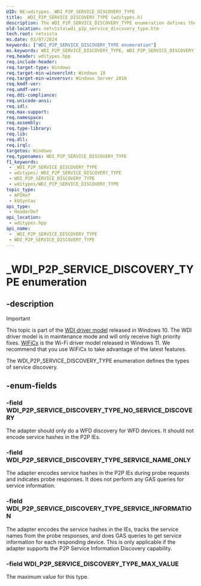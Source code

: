 ```yaml
---
UID: NE:wditypes._WDI_P2P_SERVICE_DISCOVERY_TYPE
title: _WDI_P2P_SERVICE_DISCOVERY_TYPE (wditypes.h)
description: The WDI_P2P_SERVICE_DISCOVERY_TYPE enumeration defines the types of service discovery.
old-location: netvista\wdi_p2p_service_discovery_type.htm
tech.root: netvista
ms.date: 03/07/2024
keywords: ["WDI_P2P_SERVICE_DISCOVERY_TYPE enumeration"]
ms.keywords: WDI_P2P_SERVICE_DISCOVERY_TYPE, WDI_P2P_SERVICE_DISCOVERY_TYPE enumeration [Network Drivers Starting with Windows Vista], WDI_P2P_SERVICE_DISCOVERY_TYPE_ASP2_SERVICE_INFORMATION, WDI_P2P_SERVICE_DISCOVERY_TYPE_ASP2_SERVICE_NAME_ONLY, WDI_P2P_SERVICE_DISCOVERY_TYPE_NO_SERVICE_DISCOVERY, WDI_P2P_SERVICE_DISCOVERY_TYPE_SERVICE_INFORMATION, WDI_P2P_SERVICE_DISCOVERY_TYPE_SERVICE_NAME_ONLY, _WDI_P2P_SERVICE_DISCOVERY_TYPE, netvista.wdi_p2p_service_discovery_type, wditypes/WDI_P2P_SERVICE_DISCOVERY_TYPE, wditypes/WDI_P2P_SERVICE_DISCOVERY_TYPE_ASP2_SERVICE_INFORMATION, wditypes/WDI_P2P_SERVICE_DISCOVERY_TYPE_ASP2_SERVICE_NAME_ONLY, wditypes/WDI_P2P_SERVICE_DISCOVERY_TYPE_NO_SERVICE_DISCOVERY, wditypes/WDI_P2P_SERVICE_DISCOVERY_TYPE_SERVICE_INFORMATION, wditypes/WDI_P2P_SERVICE_DISCOVERY_TYPE_SERVICE_NAME_ONLY
req.header: wditypes.hpp
req.include-header: 
req.target-type: Windows
req.target-min-winverclnt: Windows 10
req.target-min-winversvr: Windows Server 2016
req.kmdf-ver: 
req.umdf-ver: 
req.ddi-compliance: 
req.unicode-ansi: 
req.idl: 
req.max-support: 
req.namespace: 
req.assembly: 
req.type-library: 
req.lib: 
req.dll: 
req.irql: 
targetos: Windows
req.typenames: WDI_P2P_SERVICE_DISCOVERY_TYPE
f1_keywords:
 - _WDI_P2P_SERVICE_DISCOVERY_TYPE
 - wditypes/_WDI_P2P_SERVICE_DISCOVERY_TYPE
 - WDI_P2P_SERVICE_DISCOVERY_TYPE
 - wditypes/WDI_P2P_SERVICE_DISCOVERY_TYPE
topic_type:
 - APIRef
 - kbSyntax
api_type:
 - HeaderDef
api_location:
 - wditypes.hpp
api_name:
 - _WDI_P2P_SERVICE_DISCOVERY_TYPE
 - WDI_P2P_SERVICE_DISCOVERY_TYPE
---
```


# _WDI_P2P_SERVICE_DISCOVERY_TYPE enumeration


## -description

> [!IMPORTANT]
> This topic is part of the [WDI driver model](/windows-hardware/drivers/network/wdi-miniport-driver-design-guide) released in Windows 10. The WDI driver model is in maintenance mode and will only receive high priority fixes. [WiFiCx](/windows-hardware/drivers/netcx/wifi-wdf-class-extension-wificx) is the Wi-Fi driver model released in Windows 11. We recommend that you use WiFiCx to take advantage of the latest  features.

The WDI_P2P_SERVICE_DISCOVERY_TYPE enumeration defines the types of service discovery.

## -enum-fields

### -field WDI_P2P_SERVICE_DISCOVERY_TYPE_NO_SERVICE_DISCOVERY

The adapter should only do a WFD discovery for WFD devices.  It should not encode service hashes in the P2P IEs.

### -field WDI_P2P_SERVICE_DISCOVERY_TYPE_SERVICE_NAME_ONLY

The adapter encodes service hashes in the P2P IEs during probe requests and indicates probe responses.  It does not perform any GAS queries for service information.

### -field WDI_P2P_SERVICE_DISCOVERY_TYPE_SERVICE_INFORMATION

The adapter encodes the service hashes in the IEs, tracks the service names from the probe responses, and does GAS queries to get service information for each responding device.  This is only applicable if the adapter supports the P2P Service Information Discovery capability.

### -field WDI_P2P_SERVICE_DISCOVERY_TYPE_MAX_VALUE

The maximum value for this type.
